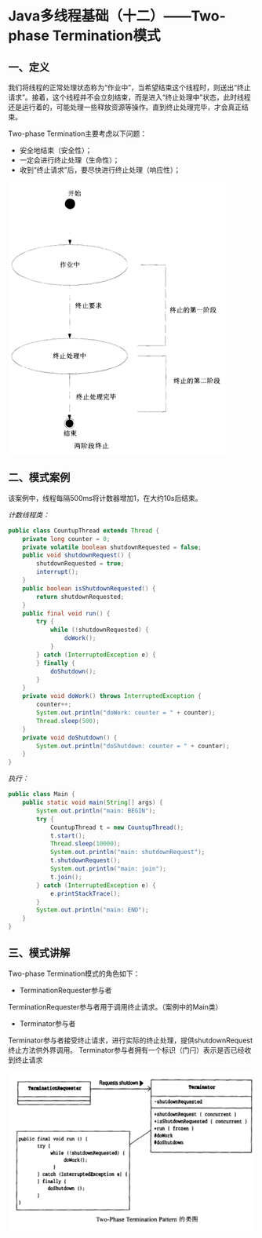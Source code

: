 # Java多线程基础（十二）——Two-phase Termination模式

## 一、定义

我们将线程的正常处理状态称为“作业中”，当希望结束这个线程时，则送出“终止请求”。接着，这个线程并不会立刻结束，而是进入“终止处理中”状态，此时线程还是运行着的，可能处理一些释放资源等操作。直到终止处理完毕，才会真正结束。

Two-phase Termination主要考虑以下问题：

- 安全地结束（安全性）；
- 一定会进行终止处理（生命性）；
- 收到“终止请求”后，要尽快进行终止处理（响应性）；

![1572598091751](../../../img/thread/thread-12.1.png)

## 二、模式案例

该案例中，线程每隔500ms将计数器增加1，在大约10s后结束。

*计数线程类：*

```java
public class CountupThread extends Thread {
    private long counter = 0;
    private volatile boolean shutdownRequested = false;
    public void shutdownRequest() {
        shutdownRequested = true;
        interrupt();
    }
    public boolean isShutdownRequested() {
        return shutdownRequested;
    }
    public final void run() {
        try {
            while (!shutdownRequested) {
                doWork();
            }
        } catch (InterruptedException e) {
        } finally {
            doShutdown();
        }
    }
    private void doWork() throws InterruptedException {
        counter++;
        System.out.println("doWork: counter = " + counter);
        Thread.sleep(500);
    }
    private void doShutdown() {
        System.out.println("doShutdown: counter = " + counter);
    }
}
```

*执行：* 

```java
public class Main {
    public static void main(String[] args) {
        System.out.println("main: BEGIN");
        try {
            CountupThread t = new CountupThread();
            t.start();
            Thread.sleep(10000);
            System.out.println("main: shutdownRequest");
            t.shutdownRequest();
            System.out.println("main: join");
            t.join();
        } catch (InterruptedException e) {
            e.printStackTrace();
        }
        System.out.println("main: END");
    }
}
```

## 三、模式讲解

Two-phase Termination模式的角色如下：

- TerminationRequester参与者

TerminationRequester参与者用于调用终止请求。（案例中的Main类）

- Terminator参与者

Terminator参与者接受终止请求，进行实际的终止处理，提供shutdownRequest终止方法供外界调用。
Terminator参与者拥有一个标识（门闩）表示是否已经收到终止请求



![1572598190118](../../../img/thread/thread-12.2.png)







